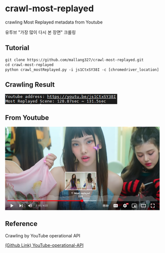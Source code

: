 # crawl-most-replayed
crawling Most Replayed metadata from Youtube

유투브 "가장 많이 다시 본 장면" 크롤링

## Tutorial
```
git clone https://github.com/mallang327/crawl-most-replayed.git
cd crawl-most-replayed
python crawl_mostReplayed.py -i js1CtxSY38I -c [chromedriver_location]
```

## Crawling Result
![2](./resources/result_image.PNG)

## From Youtube
![1](./resources/test_image.PNG)

## Reference
Crawling by YouTube operational API

[(Github Link) YouTube-operational-API](https://github.com/Benjamin-Loison/YouTube-operational-API)
